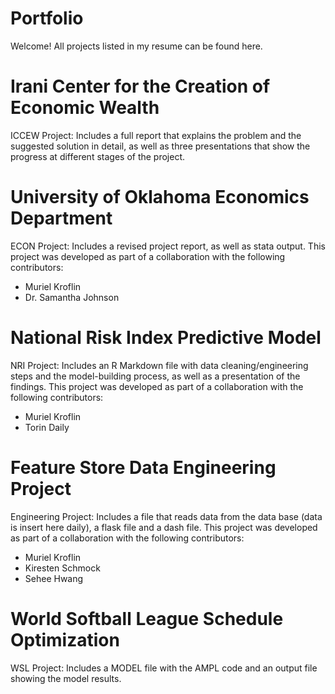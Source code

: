 # Portfolio
Welcome! All projects listed in my resume can be found here.

# Irani Center for the Creation of Economic Wealth
  ICCEW Project:
    Includes a full report that explains the problem and the suggested solution in detail, as well as three presentations that show the progress at different stages of the        project.
    
# University of Oklahoma Economics Department 
  ECON Project:
     Includes a revised project report, as well as stata output. 
This project was developed as part of a collaboration with the following contributors:
  - Muriel Kroflin
  - Dr. Samantha Johnson

# National Risk Index Predictive Model
  NRI Project:
    Includes an R Markdown file with data cleaning/engineering steps and the model-building process, as well as a presentation of the findings.
This project was developed as part of a collaboration with the following contributors:
  - Muriel Kroflin
  - Torin Daily

# Feature Store Data Engineering Project 
  Engineering Project: 
    Includes a file that reads data from the data base (data is insert here daily), a flask file and a dash file. 
This project was developed as part of a collaboration with the following contributors:
  - Muriel Kroflin
  - Kiresten Schmock
  - Sehee Hwang

# World Softball League Schedule Optimization
  WSL Project:
    Includes a MODEL file with the AMPL code and an output file showing the model results.




